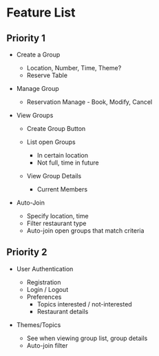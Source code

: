 # Feature List

## Priority 1
* Create a Group
  * Location, Number, Time, Theme?
  * Reserve Table

* Manage Group
  * Reservation Manage - Book, Modify, Cancel

* View Groups
  * Create Group Button
  * List open Groups
    * In certain location
    * Not full, time in future

  * View Group Details
    * Current Members

* Auto-Join
	* Specify location, time
	* Filter restaurant type
	* Auto-join open groups that match criteria

## Priority 2
* User Authentication
  * Registration
  * Login / Logout
  * Preferences
	* Topics interested / not-interested
	* Restaurant details

* Themes/Topics
  * See when viewing group list, group details
  * Auto-join filter
